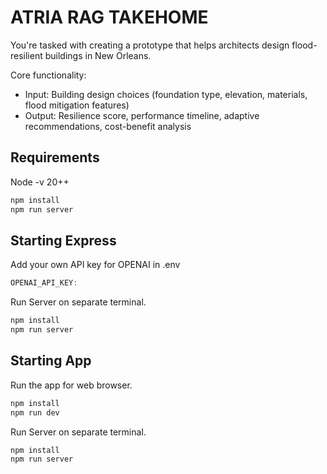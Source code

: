 # ATRIA RAG TAKEHOME

You're tasked with creating a prototype that helps architects design flood-resilient buildings in New Orleans. 

Core functionality:

- Input: Building design choices (foundation type, elevation, materials, flood mitigation features)
- Output: Resilience score, performance timeline, adaptive recommendations, cost-benefit analysis

## Requirements

Node -v 20++


```js
npm install
npm run server
```


## Starting Express

Add your own API key for OPENAI in .env

```js
OPENAI_API_KEY: 
```

Run Server on separate terminal. 

```js
npm install
npm run server
```

## Starting App

Run the app for web browser.

```js
npm install
npm run dev
```

Run Server on separate terminal. 

```js
npm install
npm run server
```
